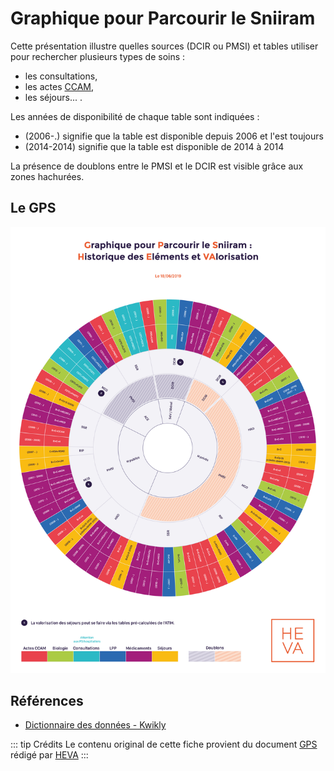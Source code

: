 # Graphique pour Parcourir le Sniiram
<!-- SPDX-License-Identifier: MPL-2.0 -->

Cette présentation illustre quelles sources (DCIR ou PMSI) et tables utiliser pour rechercher plusieurs types de soins :
- les consultations,
- les actes [CCAM](../glossaire/CCAM.md),
- les séjours... .

Les années de disponibilité de chaque table sont indiquées :
- (2006-.) signifie que la table est disponible depuis 2006 et l'est toujours
- (2014-2014) signifie que la table est disponible de 2014 à 2014

La présence de doublons entre le PMSI et le DCIR est visible grâce aux zones hachurées. 


## Le GPS
![GPS](../files/HEVA/2019-06-18_HEVA_graph_parcourir_sniiram_MPL-2.0.jpg)


## Références

- [Dictionnaire des données - Kwikly](../ressources/documents%20Cnam/kwikly.md)

::: tip Crédits
Le contenu original de cette fiche provient du document [GPS](../files/HEVA/2019-06-18_HEVA_graph_parcourir_sniiram_MPL-2.0.jpg) rédigé par [HEVA](https://hevaweb.com)
:::